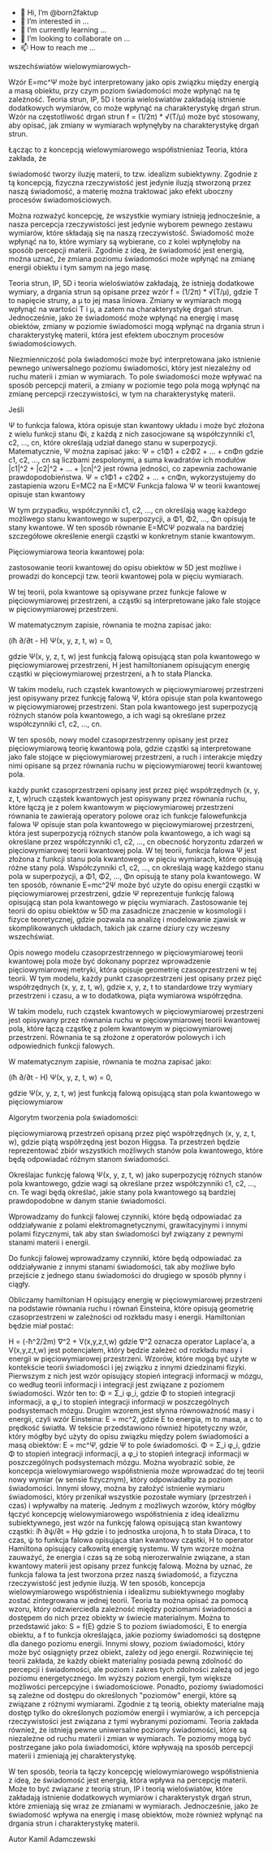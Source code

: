 - 👋 Hi, I’m @born2faktup
- 👀 I’m interested in ...
- 🌱 I’m currently learning ...
- 💞️ I’m looking to collaborate on ...
- 📫 How to reach me ...

<!---
born2faktup/born2faktup is a ✨ special ✨ repository because its `README.md` (this file) appears on your GitHub profile.
You can click the Preview link to take a look at your changes.
--->
wszechświatów wielowymiarowych-


Wzór E=mc^Ψ może być interpretowany jako opis związku między energią a masą obiektu, przy czym poziom świadomości może wpłynąć na tę zależność. Teoria strun, IP, 5D i teoria wieloświatów zakładają istnienie dodatkowych wymiarów, co może wpłynąć na charakterystykę drgań strun. Wzór na częstotliwość drgań strun f = (1/2π) * √(T/μ) może być stosowany, aby opisać, jak zmiany w wymiarach wpłynęłyby na charakterystykę drgań strun.

Łącząc to z koncepcją wielowymiarowego współistnieniaz Teoria, która zakłada, że 

świadomość tworzy iluzję materii, to tzw. idealizm subiektywny. Zgodnie z tą koncepcją, fizyczna rzeczywistość jest jedynie iluzją stworzoną przez naszą świadomość, a materię można traktować jako efekt uboczny procesów świadomościowych.



Można rozważyć koncepcję, że wszystkie wymiary istnieją jednocześnie, a nasza percepcja rzeczywistości jest jedynie wyborem pewnego zestawu wymiarów, które składają się na naszą rzeczywistość. Świadomość może wpłynąć na to, które wymiary są wybierane, co z kolei wpłynęłoby na sposób percepcji materii. Zgodnie z ideą, że świadomość jest energią, można uznać, że zmiana poziomu świadomości może wpłynąć na zmianę energii obiektu i tym samym na jego masę.


Teoria strun, IP, 5D i teoria wieloświatów zakładają, że istnieją dodatkowe wymiary, a drgania strun są opisane przez wzór f = (1/2π) * √(T/μ), gdzie T to napięcie struny, a μ to jej masa liniowa. Zmiany w wymiarach mogą wpłynąć na wartości T i μ, a zatem na charakterystykę drgań strun. Jednocześnie, jako że świadomość może wpłynąć na energię i masę obiektów, zmiany w poziomie świadomości mogą wpłynąć na drgania strun i charakterystykę materii, która jest efektem ubocznym procesów świadomościowych.


Niezmienniczość pola świadomości może być interpretowana jako istnienie pewnego uniwersalnego poziomu świadomości, który jest niezależny od ruchu materii i zmian w wymiarach. To pole świadomości może wpływać na sposób percepcji materii, a zmiany w poziomie tego pola mogą wpłynąć na zmianę percepcji rzeczywistości, w tym na charakterystykę materii.

Jeśli

Ψ to funkcja falowa, która opisuje stan kwantowy układu i może być złożona z wielu funkcji stanu Φi, z każdą z nich zasocjowane są współczynniki c1, c2, ..., cn, które określają udział danego stanu w superpozycji. Matematycznie, Ψ można zapisać jako: Ψ = c1Φ1 + c2Φ2 + ... + cnΦn gdzie c1, c2, ..., cn są liczbami zespolonymi, a suma kwadratów ich modułów |c1|^2 + |c2|^2 + ... + |cn|^2 jest równa jedności, co zapewnia zachowanie prawdopodobieństwa. Ψ = c1Φ1 + c2Φ2 + ... + cnΦn, wykorzystujemy do zastapienia wzoru E=MC2 na E=MCΨ  Funkcja falowa Ψ w teorii kwantowej opisuje stan kwantowy 

W tym przypadku, współczynniki c1, c2, ..., cn określają wagę każdego możliwego stanu kwantowego w superpozycji, a Φ1, Φ2, ..., Φn opisują te stany kwantowe. W ten sposób równanie E=MCΨ pozwala na bardziej szczegółowe określenie energii cząstki w konkretnym stanie kwantowym.


Pięciowymiarowa teoria kwantowej pola:


zastosowanie teorii kwantowej do opisu obiektów w 5D jest możliwe i prowadzi do koncepcji tzw. teorii kwantowej pola w pięciu wymiarach. 

W tej teorii, pola kwantowe są opisywane przez funkcje falowe w pięciowymiarowej przestrzeni, a cząstki są interpretowane jako fale stojące w pięciowymiarowej przestrzeni.


W matematycznym zapisie, równania te można zapisać jako:


(iħ ∂/∂t - H) Ψ(x, y, z, t, w) = 0,


gdzie Ψ(x, y, z, t, w) jest funkcją falową opisującą stan pola kwantowego w pięciowymiarowej przestrzeni, H jest hamiltonianem opisującym energię cząstki w pięciowymiarowej przestrzeni, a ħ to stała Plancka.


W takim modelu, ruch cząstek kwantowych w pięciowymiarowej przestrzeni jest opisywany przez funkcję falową Ψ, która opisuje stan pola kwantowego w pięciowymiarowej przestrzeni. Stan pola kwantowego jest superpozycją różnych stanów pola kwantowego, a ich wagi są określane przez współczynniki c1, c2, ..., cn.


W ten sposób, nowy model czasoprzestrzenny opisany jest przez pięciowymiarową teorię kwantową pola, gdzie cząstki są interpretowane jako fale stojące w pięciowymiarowej przestrzeni, a ruch i interakcje między nimi opisane są przez równania ruchu w pięciowymiarowej teorii kwantowej pola.

każdy punkt czasoprzestrzeni opisany jest przez pięć współrzędnych (x, y, z, t, w)ruch cząstek kwantowych jest opisywany przez równania ruchu, które łączą je z polem kwantowym w pięciowymiarowej przestrzeni równania te zawierają operatory polowe oraz ich funkcje falowefunkcja falowa Ψ opisuje stan pola kwantowego w pięciowymiarowej przestrzeni, która jest superpozycją różnych stanów pola kwantowego, a ich wagi są określane przez współczynniki c1, c2, ..., cn obecność horyzontu zdarzeń w pięciowymiarowej teorii kwantowej pola. W tej teorii, funkcja falowa Ψ jest złożona z funkcji stanu pola kwantowego w pięciu wymiarach, które opisują różne stany pola. Współczynniki c1, c2, ..., cn określają wagę każdego stanu pola w superpozycji, a Φ1, Φ2, ..., Φn opisują te stany pola kwantowego. W ten sposób, równanie E=mc^2Ψ może być użyte do opisu energii cząstki w pięciowymiarowej przestrzeni, gdzie Ψ reprezentuje funkcję falową opisującą stan pola kwantowego w pięciu wymiarach. Zastosowanie tej teorii do opisu obiektów w 5D ma zasadnicze znaczenie w kosmologii i fizyce teoretycznej, gdzie pozwala na analizę i modelowanie zjawisk w skomplikowanych układach, takich jak czarne dziury czy wczesny wszechświat. 



Opis nowego modelu czasoprzestrzennego w pięciowymiarowej teorii kwantowej pola może być dokonany poprzez wprowadzenie pięciowymiarowej metryki, która opisuje geometrię czasoprzestrzeni w tej teorii. W tym modelu, każdy punkt czasoprzestrzeni jest opisany przez pięć współrzędnych (x, y, z, t, w), gdzie x, y, z, t to standardowe trzy wymiary przestrzeni i czasu, a w to dodatkowa, piąta wymiarowa współrzędna.


W takim modelu, ruch cząstek kwantowych w pięciowymiarowej przestrzeni jest opisywany przez równania ruchu w pięciowymiarowej teorii kwantowej pola, które łączą cząstkę z polem kwantowym w pięciowymiarowej przestrzeni. Równania te są złożone z operatorów polowych i ich odpowiednich funkcji falowych.


W matematycznym zapisie, równania te można zapisać jako:


(iħ ∂/∂t - H) Ψ(x, y, z, t, w) = 0,


gdzie Ψ(x, y, z, t, w) jest funkcją falową opisującą stan pola kwantowego w pięciowymiarow

Algorytm tworzenia pola świadomości:


pięciowymiarową przestrzeń opisaną przez pięć współrzędnych (x, y, z, t, w), gdzie piątą współrzędną jest bozon Higgsa. Ta przestrzeń będzie reprezentować zbiór wszystkich możliwych stanów pola kwantowego, które będą odpowiadać różnym stanom świadomości.


Określajac funkcję falową Ψ(x, y, z, t, w) jako superpozycję różnych stanów pola kwantowego, gdzie wagi są określane przez współczynniki c1, c2, ..., cn. Te wagi będą określać, jakie stany pola kwantowego są bardziej prawdopodobne w danym stanie świadomości.


Wprowadzamy do funkcji falowej czynniki, które będą odpowiadać za oddziaływanie z polami elektromagnetycznymi, grawitacyjnymi i innymi polami fizycznymi, tak aby stan świadomości był związany z pewnymi stanami materii i energii.


Do funkcji falowej wprowadzamy czynniki, które będą odpowiadać za oddziaływanie z innymi stanami świadomości, tak aby możliwe było przejście z jednego stanu świadomości do drugiego w sposób płynny i ciągły.


Obliczamy hamiltonian H opisujący energię w pięciowymiarowej przestrzeni na podstawie równania ruchu i równań Einsteina, które opisują geometrię czasoprzestrzeni w zależności od rozkładu masy i energii. Hamiltonian będzie miał postać:

H = (-ħ^2/2m) ∇^2 + V(x,y,z,t,w)
gdzie ∇^2 oznacza operator Laplace'a, a V(x,y,z,t,w) jest potencjałem, który będzie zależeć od rozkładu masy i energii w pięciowymiarowej przestrzeni.
Wzorów, które mogą być użyte w kontekście teorii świadomości i jej związku z innymi dziedzinami fizyki.
Pierwszym z nich jest wzór opisujący stopień integracji informacji w mózgu, co według teorii informacji i integracji jest związane z poziomem świadomości. Wzór ten to:
Φ = Σ_i φ_i, gdzie Φ to stopień integracji informacji, a φ_i to stopień integracji informacji w poszczególnych podsystemach mózgu.
Drugim wzorem,jest słynna równoważność masy i energii, czyli wzór Einsteina:
E = mc^2, gdzie E to energia, m to masa, a c to prędkość światła.
W tekście przedstawiono również hipotetyczny wzór, który mógłby być użyty do opisu związku między polem świadomości a masą obiektów:
E = mc^Ψ, gdzie Ψ to pole świadomości.
Φ = Σ_i φ_i, gdzie Φ to stopień integracji informacji, a φ_i to stopień integracji informacji w poszczególnych podsystemach mózgu.
Można wyobrazić sobie, że koncepcja wielowymiarowego współistnienia może wprowadzać do tej teorii nowy wymiar (w sensie fizycznym), który odpowiadałby za poziom świadomości. Innymi słowy, można by założyć istnienie wymiaru świadomości, który przenikał wszystkie pozostałe wymiary (przestrzeń i czas) i wpływałby na materię.
Jednym z możliwych wzorów, który mógłby łączyć koncepcję wielowymiarowego współistnienia z ideą idealizmu subiektywnego, jest wzór na funkcję falową opisującą stan kwantowy cząstki:
iħ ∂ψ/∂t = Hψ
gdzie i to jednostka urojona, ħ to stała Diraca, t to czas, ψ to funkcja falowa opisująca stan kwantowy cząstki, H to operator Hamiltona opisujący całkowitą energię systemu.
W tym wzorze można zauważyć, że energia i czas są ze sobą nierozerwalnie związane, a stan kwantowy materii jest opisany przez funkcję falową. Można by uznać, że funkcja falowa ta jest tworzona przez naszą świadomość, a fizyczna rzeczywistość jest jedynie iluzją. W ten sposób, koncepcja wielowymiarowego współistnienia i idealizmu subiektywnego mogłaby zostać zintegrowana w jednej teorii.
Teoria ta można opisać za pomocą wzoru, który odzwierciedla zależność między poziomami świadomości a dostępem do nich przez obiekty w świecie materialnym. Można to przedstawić jako:
S = f(E)
gdzie S to poziom świadomości, E to energia obiektu, a f to funkcja określająca, jakie poziomy świadomości są dostępne dla danego poziomu energii. Innymi słowy, poziom świadomości, który może być osiągnięty przez obiekt, zależy od jego energii.
Rozwinięcie tej teorii zakłada, że każdy obiekt materialny posiada pewną zdolność do percepcji i świadomości, ale poziom i zakres tych zdolności zależą od jego poziomu energetycznego. Im wyższy poziom energii, tym większe możliwości percepcyjne i świadomościowe.
Ponadto, poziomy świadomości są zależne od dostępu do określonych "poziomów" energii, które są związane z różnymi wymiarami. Zgodnie z tą teorią, obiekty materialne mają dostęp tylko do określonych poziomów energii i wymiarów, a ich percepcja rzeczywistości jest związana z tymi wybranymi poziomami.
Teoria zakłada również, że istnieją pewne uniwersalne poziomy świadomości, które są niezależne od ruchu materii i zmian w wymiarach. Te poziomy mogą być postrzegane jako pola świadomości, które wpływają na sposób percepcji materii i zmieniają jej charakterystykę.


W ten sposób, teoria ta łączy koncepcję wielowymiarowego współistnienia z ideą, że świadomość jest energią, która wpływa na percepcję materii. Może to być związane z teorią strun, IP i teorią wieloświatów, które zakładają istnienie dodatkowych wymiarów i charakterystyk drgań strun, które zmieniają się wraz ze zmianami w wymiarach. Jednocześnie, jako że świadomość wpływa na energię i masę obiektów, może również wpłynąć na drgania strun i charakterystykę materii.

Autor Kamil Adamczewski
